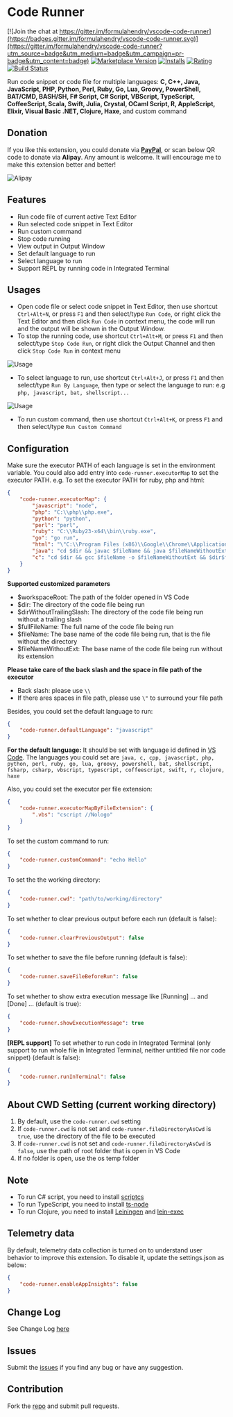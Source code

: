 # Code Runner

[![Join the chat at https://gitter.im/formulahendry/vscode-code-runner](https://badges.gitter.im/formulahendry/vscode-code-runner.svg)](https://gitter.im/formulahendry/vscode-code-runner?utm_source=badge&utm_medium=badge&utm_campaign=pr-badge&utm_content=badge) [![Marketplace Version](http://vsmarketplacebadge.apphb.com/version/formulahendry.code-runner.svg)](https://marketplace.visualstudio.com/items?itemName=formulahendry.code-runner) [![Installs](http://vsmarketplacebadge.apphb.com/installs/formulahendry.code-runner.svg)](https://marketplace.visualstudio.com/items?itemName=formulahendry.code-runner) [![Rating](http://vsmarketplacebadge.apphb.com/rating/formulahendry.code-runner.svg)](https://marketplace.visualstudio.com/items?itemName=formulahendry.code-runner) [![Build Status](https://travis-ci.org/formulahendry/vscode-code-runner.svg?branch=master)](https://travis-ci.org/formulahendry/vscode-code-runner)

Run code snippet or code file for multiple languages: **C, C++, Java, JavaScript, PHP, Python, Perl, Ruby, Go, Lua, Groovy, PowerShell, BAT/CMD, BASH/SH, F# Script, C# Script, VBScript, TypeScript, CoffeeScript, Scala, Swift, Julia, Crystal, OCaml Script, R, AppleScript, Elixir, Visual Basic .NET, Clojure, Haxe**, and custom command

## Donation

If you like this extension, you could donate via **[PayPal](https://www.paypal.me/junhanme)**, or scan below QR code to donate via **Alipay**. Any amount is welcome. It will encourage me to make this extension better and better!

![Alipay](images/alipay.png)

## Features

* Run code file of current active Text Editor
* Run selected code snippet in Text Editor
* Run custom command
* Stop code running
* View output in Output Window
* Set default language to run
* Select language to run
* Support REPL by running code in Integrated Terminal

## Usages

* Open code file or select code snippet in Text Editor, then use shortcut `Ctrl+Alt+N`, or press `F1` and then select/type `Run Code`, or right click the Text Editor and then click `Run Code` in context menu, the code will run and the output will be shown in the Output Window.
* To stop the running code, use shortcut `Ctrl+Alt+M`, or press `F1` and then select/type `Stop Code Run`, or right click the Output Channel and then click `Stop Code Run` in context menu

![Usage](images/usage.gif)

* To select language to run, use shortcut `Ctrl+Alt+J`, or press `F1` and then select/type `Run By Language`, then type or select the language to run: e.g `php, javascript, bat, shellscript...`

![Usage](images/usageRunByLanguage.gif)

* To run custom command, then use shortcut `Ctrl+Alt+K`, or press `F1` and then select/type `Run Custom Command`

## Configuration

Make sure the executor PATH of each language is set in the environment variable.
You could also add entry into `code-runner.executorMap` to set the executor PATH.
e.g. To set the executor PATH for ruby, php and html:
```json
{
    "code-runner.executorMap": {
        "javascript": "node",
        "php": "C:\\php\\php.exe",
        "python": "python",
        "perl": "perl",
        "ruby": "C:\\Ruby23-x64\\bin\\ruby.exe",
        "go": "go run",
        "html": "\"C:\\Program Files (x86)\\Google\\Chrome\\Application\\chrome.exe\"",
        "java": "cd $dir && javac $fileName && java $fileNameWithoutExt",
        "c": "cd $dir && gcc $fileName -o $fileNameWithoutExt && $dir$fileNameWithoutExt"
    }
}
```
**Supported customized parameters**
  * $workspaceRoot: The path of the folder opened in VS Code
  * $dir: The directory of the code file being run
  * $dirWithoutTrailingSlash: The directory of the code file being run without a trailing slash
  * $fullFileName: The full name of the code file being run
  * $fileName: The base name of the code file being run, that is the file without the directory
  * $fileNameWithoutExt: The base name of the code file being run without its extension

**Please take care of the back slash and the space in file path of the executor**
  * Back slash: please use `\\`
  * If there ares spaces in file path, please use `\"` to surround your file path

Besides, you could set the default language to run:
```json
{
    "code-runner.defaultLanguage": "javascript"
}
```
**For the default language:** It should be set with language id defined in [VS Code](https://github.com/Microsoft/vscode/tree/master/extensions). The languages you could set are `java, c, cpp, javascript, php, python, perl, ruby, go, lua, groovy, powershell, bat, shellscript, fsharp, csharp, vbscript, typescript, coffeescript, swift, r, clojure, haxe`

Also, you could set the executor per file extension:
```json
{
    "code-runner.executorMapByFileExtension": {
        ".vbs": "cscript //Nologo"
    }
}
```

To set the custom command to run:
```json
{
    "code-runner.customCommand": "echo Hello"
}
```

To set the the working directory:
```json
{
    "code-runner.cwd": "path/to/working/directory"
}
```

To set whether to clear previous output before each run (default is false):
```json
{
    "code-runner.clearPreviousOutput": false
}
```

To set whether to save the file before running (default is false):
```json
{
    "code-runner.saveFileBeforeRun": false
}
```

To set whether to show extra execution message like [Running] ... and [Done] ... (default is true):
```json
{
    "code-runner.showExecutionMessage": true
}
```

**[REPL support]** To set whether to run code in Integrated Terminal (only support to run whole file in Integrated Terminal, neither untitled file nor code snippet) (default is false):
```json
{
    "code-runner.runInTerminal": false
}
```

## About CWD Setting (current working directory)
1. By default, use the `code-runner.cwd` setting
2. If `code-runner.cwd` is not set and `code-runner.fileDirectoryAsCwd` is `true`, use the directory of the file to be executed
3. If `code-runner.cwd` is not set and `code-runner.fileDirectoryAsCwd` is `false`, use the path of root folder that is open in VS Code
4. If no folder is open, use the os temp folder

## Note
* To run C# script, you need to install [scriptcs](http://scriptcs.net/)
* To run TypeScript, you need to install [ts-node](https://github.com/TypeStrong/ts-node)
* To run Clojure, you need to install [Leiningen](https://leiningen.org/) and [lein-exec](https://github.com/kumarshantanu/lein-exec)

## Telemetry data
By default, telemetry data collection is turned on to understand user behavior to improve this extension. To disable it, update the settings.json as below:
```json
{
    "code-runner.enableAppInsights": false
}
```

## Change Log
See Change Log [here](CHANGELOG.md)

## Issues
Submit the [issues](https://github.com/formulahendry/vscode-code-runner/issues) if you find any bug or have any suggestion.

## Contribution
Fork the [repo](https://github.com/formulahendry/vscode-code-runner) and submit pull requests.